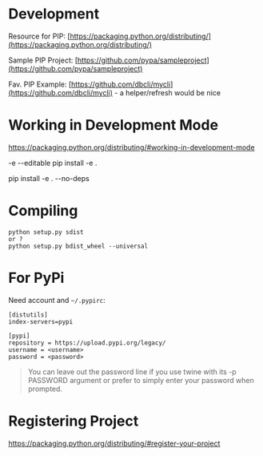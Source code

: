 # Development

Resource for PIP: [https://packaging.python.org/distributing/](https://packaging.python.org/distributing/)

Sample PIP Project: [https://github.com/pypa/sampleproject](https://github.com/pypa/sampleproject)

Fav. PIP Example: [https://github.com/dbcli/mycli](https://github.com/dbcli/mycli) - a helper/refresh would be nice

# Working in Development Mode

https://packaging.python.org/distributing/#working-in-development-mode

-e --editable
pip install -e .

pip install -e . --no-deps


# Compiling
```
python setup.py sdist
or ?
python setup.py bdist_wheel --universal
```

# For PyPi
Need account and `~/.pypirc`:

```
[distutils]
index-servers=pypi

[pypi]
repository = https://upload.pypi.org/legacy/
username = <username>
password = <password>
```

> You can leave out the password line if you use twine with its -p PASSWORD argument or prefer to simply enter your password when prompted.

# Registering Project

https://packaging.python.org/distributing/#register-your-project
